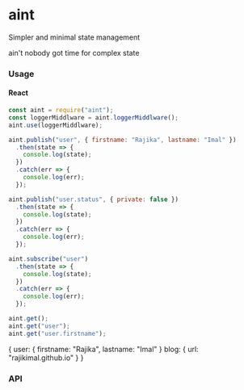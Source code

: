 # aint

Simpler and minimal state management

ain't nobody got time for complex state

### Usage

#### React

```js
const aint = require("aint");
const loggerMiddlware = aint.loggerMiddlware();
aint.use(loggerMiddlware);

aint.publish("user", { firstname: "Rajika", lastname: "Imal" })
  .then(state => {
    console.log(state);
  })
  .catch(err => {
    console.log(err);
  });

aint.publish("user.status", { private: false })
  .then(state => {
    console.log(state);
  })
  .catch(err => {
    console.log(err);
  });

aint.subscribe("user")
  .then(state => {
    console.log(state);
  })
  .catch(err => {
    console.log(err);
  });

aint.get();
aint.get("user");
aint.get("user.firstname");
```

{
  user: {
    firstname: "Rajika",
    lastname: "Imal"
  }
  blog: {
    url: "rajikimal.github.io"
  }
}

### API

